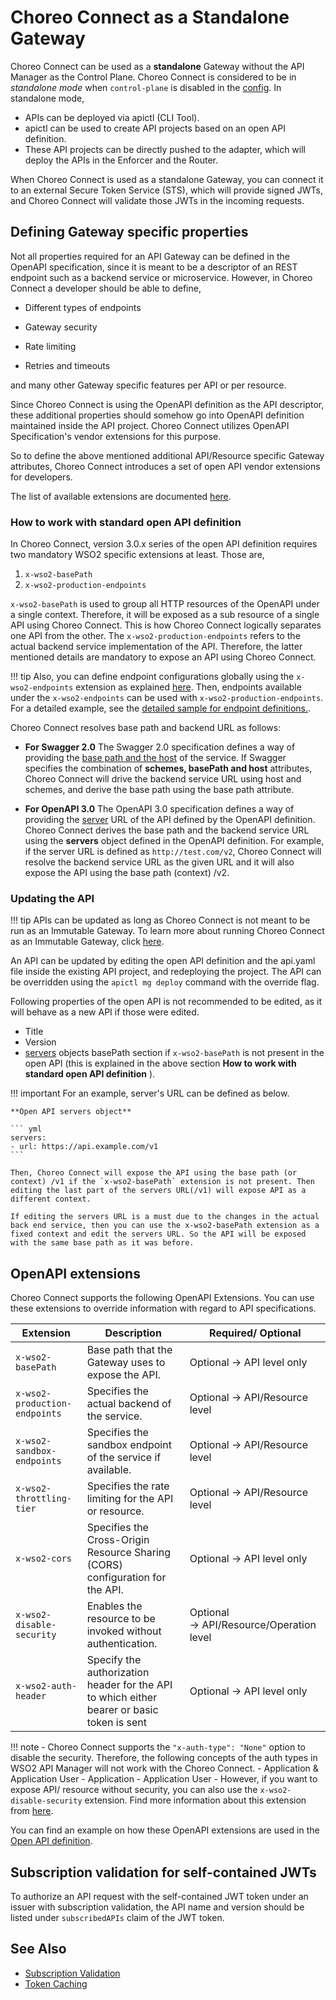 # Choreo Connect as a Standalone Gateway

Choreo Connect can be used as a **standalone** Gateway without the API Manager as the Control Plane. Choreo Connect is considered to be in *standalone mode* when `control-plane` is disabled in the [config]({{base_path}}/deploy-and-publish/deploy-on-gateway/choreo-connect/configurations/control-plane-configurations/#instructions-for-use). In standalone mode, 

- APIs can be deployed via apictl (CLI Tool). 
- apictl can be used to create API projects based on an open API definition. 
- These API projects can be directly pushed to the adapter, which will deploy the APIs in the Enforcer and the Router.

When Choreo Connect is used as a standalone Gateway, you can connect it to an external Secure Token Service (STS), which will provide signed JWTs, and Choreo Connect will validate those JWTs in the incoming requests.      

## Defining Gateway specific properties

Not all properties required for an API Gateway can be defined in the OpenAPI specification, since it is meant to be a descriptor of an REST endpoint such as a backend service or microservice. However, in Choreo Connect a developer should be able to define,

- Different types of endpoints

- Gateway security

- Rate limiting

- Retries and timeouts 

and many other Gateway specific features per API or per resource.

Since Choreo Connect is using the OpenAPI definition as the API descriptor, these additional properties should somehow go into OpenAPI definition maintained inside the API project. Choreo Connect utilizes OpenAPI Specification's vendor extensions for this purpose.

So to define the above mentioned additional API/Resource specific Gateway attributes, Choreo Connect introduces a set of open API vendor extensions for developers.

The list of available extensions are documented [here]({{base_path}}/deploy-and-publish/deploy-on-gateway/choreo-connect/concepts/as-a-standalone-gateway/#openapi-extensions). 

### How to work with standard open API definition

In Choreo Connect, version 3.0.x series of the open API definition requires two mandatory WSO2 specific extensions at least. Those are,

1. `x-wso2-basePath`
2. `x-wso2-production-endpoints`

`x-wso2-basePath` is used to group all HTTP resources of the OpenAPI under a single context. Therefore, it will be exposed as a sub resource of a single API using Choreo Connect. This is how Choreo Connect logically separates one API from the other. The `x-wso2-production-endpoints` refers to the actual backend service implementation of the API. Therefore, the latter mentioned details are mandatory to expose an API using Choreo Connect.

!!! tip
    Also, you can define endpoint configurations globally using the `x-wso2-endpoints` extension as explained [here]({{base_path}}/reference/vendor-extensions-catalog/#x-wso2-endpoints). Then, endpoints available under the `x-wso2-endpoints` can be used with `x-wso2-production-endpoints`. For a detailed example, see the [detailed sample for endpoint definitions.](https://github.com/wso2/product-microgateway/blob/main/samples/openAPI-definitions/endpoint_by_reference_sample.yaml).

Choreo Connect resolves base path and backend URL as follows:

- **For Swagger 2.0**
    The Swagger 2.0 specification defines a way of providing the [base path and the host](https://swagger.io/docs/specification/2-0/api-host-and-base-path/) of the service. If Swagger specifies the combination of **schemes, basePath and host** attributes, Choreo Connect will drive the backend service URL using host and schemes, and derive the base path using the base path attribute.

- **For OpenAPI 3.0**
    The OpenAPI 3.0 specification defines a way of providing the [server](https://swagger.io/docs/specification/api-host-and-base-path/) URL of the API defined by the OpenAPI definition. Choreo Connect derives the base path and the backend service URL using the **servers** object defined in the OpenAPI definition.
    For example, if the server URL is defined as `http://test.com/v2`, Choreo Connect will resolve the backend service URL as the given URL and it will also expose the API using the base path (context) /v2.

### Updating the API

!!! tip
    APIs can be updated as long as Choreo Connect is not meant to be run as an Immutable Gateway. To learn more about running Choreo Connect as an Immutable Gateway, click [here]({{base_path}}/deploy-and-publish/deploy-on-gateway/choreo-connect/deploy-api/deploy-apis-as-immutable-gateway/).
        

An API can be updated by editing the open API definition and the api.yaml file inside the existing API project, and redeploying the project. The API can be overridden using the `apictl mg deploy` command with the override flag.

Following properties of the open API is not recommended to be edited, as it will behave as a new API if those were edited.

- Title
- Version
- [servers](https://swagger.io/docs/specification/api-host-and-base-path/) objects basePath section if `x-wso2-basePath` is not present in the open API (this is explained in the above section **How to work with standard open API definition** ).

!!! important
    For an example, server's URL can be defined as below.

    **Open API servers object**

    ``` yml
    servers:
    - url: https://api.example.com/v1 
    ```

    Then, Choreo Connect will expose the API using the base path (or context) /v1 if the `x-wso2-basePath` extension is not present. Then editing the last part of the servers URL(/v1) will expose API as a different context.

    If editing the servers URL is a must due to the changes in the actual back end service, then you can use the x-wso2-basePath extension as a fixed context and edit the servers URL. So the API will be exposed with the same base path as it was before.

## OpenAPI extensions
  
Choreo Connect supports the following OpenAPI Extensions. You can use these extensions to override information with regard to API specifications.
  
   | Extension                         | Description                                                                                                            | Required/ Optional                          |
   |-----------------------------------|------------------------------------------------------------------------------------------------------------------------|---------------------------------------------|
   | `x-wso2-basePath`                 | Base path that the Gateway uses to expose the API.                                                                     | Optional → API level only                   |
   | `x-wso2-production-endpoints`     | Specifies the actual backend of the service.                                                                           | Optional → API/Resource level               |
   | `x-wso2-sandbox-endpoints`        | Specifies the sandbox endpoint of the service if available.                                                            | Optional → API/Resource level               |
   | `x-wso2-throttling-tier`          | Specifies the rate limiting for the API or resource.                                                                   | Optional → API/Resource level               |-->
   | `x-wso2-cors`                     | Specifies the Cross-Origin Resource Sharing (CORS) configuration for the API.                                          | Optional → API level only                   |
   | `x-wso2-disable-security`         | Enables the resource to be invoked without authentication.                                                             | Optional → API/Resource/Operation level  |
   | `x-wso2-auth-header`              | Specify the authorization header for the API to which either bearer or basic token is sent                             | Optional → API level only                |

!!! note
    -  Choreo Connect supports  the `"x-auth-type": "None"` option to disable the security. Therefore, the following concepts of the auth types in WSO2 API Manager will not work with the Choreo Connect.
        -   Application & Application User
        -   Application
        -   Application User
    -   However, if you want to expose API/ resource without security, you can also use the `x-wso2-disable-security` extension. Find more information about this extension from [here]({{base_path}}/deploy-and-publish/deploy-on-gateway/choreo-connect/security/api-authentication/disabling-security/#disabling-security).

   You can find an example on how these OpenAPI extensions are used in the [Open API definition](https://github.com/wso2/product-microgateway/blob/main/samples/openAPI-definitions/petstore_basic.yaml).

## Subscription validation for self-contained JWTs

To authorize an API request with the self-contained JWT token under an issuer with subscription validation, the API name and version should be listed under `subscribedAPIs` claim of the JWT token.

## See Also

- [Subscription Validation]({{base_path}}/deploy-and-publish/deploy-on-gateway/choreo-connect/concepts/subscription-validation/)
- [Token Caching]({{base_path}}/deploy-and-publish/deploy-on-gateway/choreo-connect/configure-caching/)

